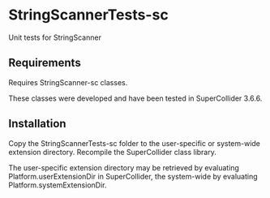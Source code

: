 # StringScannerTests-sc

Unit tests for StringScanner

## Requirements

Requires StringScanner-sc classes.

These classes were developed and have been tested in SuperCollider 3.6.6.

## Installation

Copy the StringScannerTests-sc folder to the user-specific or system-wide extension directory. Recompile the SuperCollider class library.

The user-specific extension directory may be retrieved by evaluating Platform.userExtensionDir in SuperCollider, the system-wide by evaluating Platform.systemExtensionDir.
